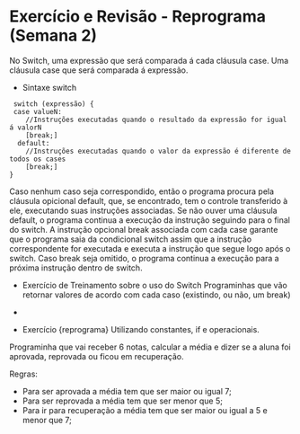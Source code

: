 # Exercício e Revisão - Reprograma (Semana 2)



No Switch, uma expressão que será comparada á cada cláusula case.
Uma cláusula case que será comparada á expressão.

* Sintaxe switch
```
 switch (expressão) {
 case valueN:
    //Instruções executadas quando o resultado da expressão for igual á valorN
    [break;]
  default:
    //Instruções executadas quando o valor da expressão é diferente de todos os cases
    [break;]
}
```

Caso nenhum caso seja correspondido, então o programa procura pela cláusula opicional default, que, se encontrado, tem o controle transferido à ele, executando suas instruções associadas. Se não ouver uma cláusula default, o programa continua a execução da instrução seguindo para o final do switch.
A instrução opcional break associada com cada case garante que o programa saia da condicional switch assim que a instrução correspondente for executada  e executa a instrução que segue logo após o switch. Caso break seja omitido, o programa continua a execução para a próxima instrução dentro de switch.


 * Exercício de Treinamento sobre o uso do Switch
Programinhas que vão retornar valores de acordo com cada caso (existindo, ou não, um break)

-

 * Exercício {reprograma}
 Utilizando constantes, if e operacionais. 

Programinha que vai receber 6 notas,
calcular a média e dizer se a aluna foi aprovada, 
reprovada ou ficou em recuperação.

Regras:
- Para ser aprovada a média tem que ser maior ou igual 7;
- Para ser reprovada a média tem que ser menor que 5;
- Para ir para recuperação a média tem que ser maior ou igual a 5 e menor que 7; 
